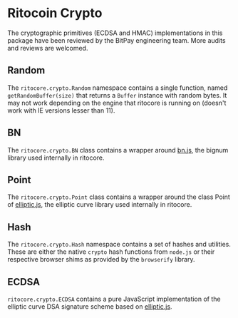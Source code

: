 # Ritocoin Crypto
The cryptographic primitives (ECDSA and HMAC) implementations in this package have been reviewed by the BitPay engineering team. More audits and reviews are welcomed.

## Random
The `ritocore.crypto.Random` namespace contains a single function, named `getRandomBuffer(size)` that returns a `Buffer` instance with random bytes. It may not work depending on the engine that ritocore is running on (doesn't work with IE versions lesser than 11).

## BN
The `ritocore.crypto.BN` class contains a wrapper around [bn.js](https://github.com/indutny/bn.js), the bignum library used internally in ritocore.

## Point
The `ritocore.crypto.Point` class contains a wrapper around the class Point of [elliptic.js](https://github.com/indutny/elliptic), the elliptic curve library used internally in ritocore.

## Hash
The `ritocore.crypto.Hash` namespace contains a set of hashes and utilities. These are either the native `crypto` hash functions from `node.js` or their respective browser shims as provided by the `browserify` library.

## ECDSA
`ritocore.crypto.ECDSA` contains a pure JavaScript implementation of the elliptic curve DSA signature scheme based on [elliptic.js](https://github.com/indutny/elliptic).
